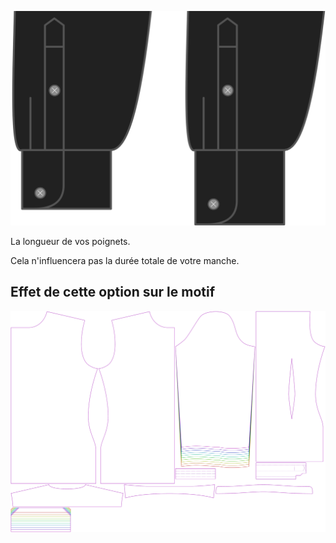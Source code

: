 ![Longueur de poignet](cufflength.svg)

La longueur de vos poignets.

<Note>

Cela n'influencera pas la durée totale de votre manche.

</Note>

## Effet de cette option sur le motif
![Cette image montre l'effet de cette option en superposant plusieurs variantes qui ont une valeur différente pour cette option](simon_cufflength_sample.svg "Effet de cette option sur le motif")